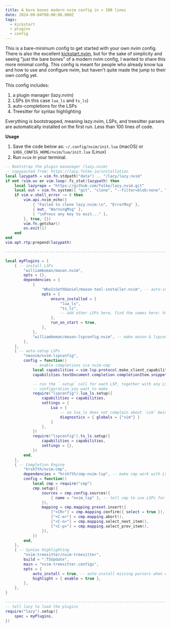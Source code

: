 ```yaml
---
title: A bare bones modern nvim config in < 100 lines
date: 2024-09-04T00:00:00.000Z
tags:
  - kickstart
  - plugins
  - config
---
```


<!-- vale Google.FirstPerson = NO -->

This is a bare-minimum config to get started with your own nvim config. There is
also the excellent [kickstart.nvim](http://github.com/nvim-lua/kickstart.nvim),
but for the sake of simplicity and seeing "just the bare bones" of a modern nvim
config, I wanted to share this more minimal config. This config is meant for
people who already know lua and how to use and configure nvim, but haven't quite
made the jump to their own config yet.

This config includes:

1. a plugin manager (lazy.nvim)
2. LSPs (in this case `lua_ls` and `ts_ls`)
3. auto-completions for the LSPs
4. Treesitter for syntax highlighting

Everything is bootstrapped, meaning lazy.nvim, LSPs, and treesitter parsers
are automatically installed on the first run. Less than 100 lines of code.

**Usage**  
1. Save the code below as: `~/.config/nvim/init.lua` (macOS) or
`$XDG_CONFIG_HOME/nvim/lua/init.lua` (Linux)
2. Run `nvim` in your terminal.

```lua
-- Bootstrap the plugin mananager (lazy.nvim)
-- copypasted from: https://lazy.folke.io/installation
local lazypath = vim.fn.stdpath("data") .. "/lazy/lazy.nvim"
if not (vim.uv or vim.loop).fs_stat(lazypath) then
	local lazyrepo = "https://github.com/folke/lazy.nvim.git"
	local out = vim.fn.system({ "git", "clone", "--filter=blob:none", "--branch=stable", lazyrepo, lazypath })
	if vim.v.shell_error ~= 0 then
		vim.api.nvim_echo({
			{ "Failed to clone lazy.nvim:\n", "ErrorMsg" },
			{ out, "WarningMsg" },
			{ "\nPress any key to exit..." },
		}, true, {})
		vim.fn.getchar()
		os.exit(1)
	end
end
vim.opt.rtp:prepend(lazypath)

--------------------------------------------------------------------------------

local myPlugins = {
	{ -- install LSPs
		"williamboman/mason.nvim",
		opts = {},
		dependencies = {
			{
				"WhoIsSethDaniel/mason-tool-installer.nvim", -- auto-install capability
				opts = {
					ensure_installed = {
						"lua_ls",
						"ts_ls",
						-- add other LSPs here, find the names here: https://github.com/neovim/nvim-lspconfig/blob/master/doc/server_configurations.md
					},
					run_on_start = true,
				},
			},
			"williamboman/mason-lspconfig.nvim", -- make mason & lspconfig work together
		},
	},
	{ -- auto-setup LSPs
		"neovim/nvim-lspconfig",
		config = function()
			-- enable completions via nvim-cmp
			local capabilities = vim.lsp.protocol.make_client_capabilities()
			capabilities.textDocument.completion.completionItem.snippetSupport = true

			-- run the `.setup` call for each LSP, together with any LSP
			-- configuration you want to make
			require("lspconfig").lua_ls.setup({
				capabilities = capabilities,
				settings = {
					Lua = {
						-- so lua_ls does not complain about `vim` being an undefined global
						diagnostics = { globals = {"vim"} }
					}
				},
			})
			require("lspconfig").ts_ls.setup({
				capabilities = capabilities,
				settings = {},
			})
		end,
	},
	{ -- Completion Engine
		"hrsh7th/nvim-cmp",
		dependencies = "hrsh7th/cmp-nvim-lsp", -- make cmp work with LSPs
		config = function()
			local cmp = require("cmp")
			cmp.setup({
				sources = cmp.config.sources({
					{ name = "nvim_lsp" }, -- tell cmp to use LSPs for completion
				}),
				mapping = cmp.mapping.preset.insert({
					["<CR>"] = cmp.mapping.confirm({ select = true }),
					["<C-e>"] = cmp.mapping.abort(),
					["<C-n>"] = cmp.mapping.select_next_item(),
					["<C-p>"] = cmp.mapping.select_prev_item(),
				}),
			})
		end,
	},
	{ -- Syntax Highlighting
		"nvim-treesitter/nvim-treesitter",
		build = ":TSUpdate",
		main = "nvim-treesitter.configs",
		opts = {
			auto_install = true, -- auto-install missing parsers when entering buffer
			highlight = { enable = true },
		},
	},
}

--------------------------------------------------------------------------------
-- tell lazy to load the plugins
require("lazy").setup({
	spec = myPlugins,
})
```
